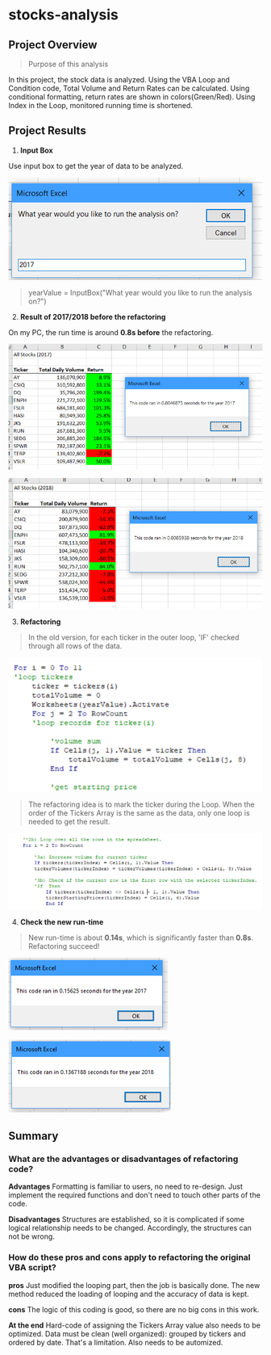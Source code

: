 # stocks-analysis
## Project Overview
> Purpose of this analysis

In this project, the stock data is analyzed. Using the VBA Loop and Condition code, Total Volume and Return Rates can be calculated. Using conditional formatting, return rates are shown in colors(Green/Red). Using Index in the Loop, monitored running time is shortened.

## Project Results
1. **Input Box**

Use input box to get the year of data to be analyzed.

![Input box](/Resources/Inputbox.png)

> yearValue = InputBox("What year would you like to run the analysis on?")

2. **Result of 2017/2018 before the refactoring**

On my PC, the run time is around **0.8s before** the refactoring.

![Result 2017 before](/Resources/Run-time2017.png)

![Result 2018 before](/Resources/Run-time2018.png)



3. **Refactoring**

> In the old version, for each ticker in the outer loop, 'IF' checked through all rows of the data.

![Code1](/Resources/refactoringLoop.png)

> The refactoring idea is to mark the ticker during the Loop. When the order of the Tickers Array is the same as the data, only one loop is needed to get the result.

![Code2](/Resources/NewLoop.png)

4. **Check the new run-time**

> New run-time is about **0.14s**, which is significantly faster than **0.8s**. Refactoring succeed!

![Result 2017 after](/Resources/VBA_Challenge_2017.png)

![Result 2018 after](/Resources/VBA_Challenge_2018.png)


## Summary

### What are the advantages or disadvantages of refactoring code?

**Advantages**
Formatting is familiar to users, no need to re-design.
Just implement the required functions and don't need to touch other parts of the code.

**Disadvantages**
Structures are established, so it is complicated if some logical relationship needs to be changed. Accordingly, the structures can not be wrong.


### How do these pros and cons apply to refactoring the original VBA script?
**pros**
Just modified the looping part, then the job is basically done.
The new method reduced the loading of looping and the accuracy of data is kept.

**cons**
The logic of this coding is good, so there are no big cons in this work.

**At the end**
Hard-code of assigning the Tickers Array value also needs to be optimized.
Data must be clean (well organized): grouped by tickers and ordered by date. That's a limitation. Also needs to be automized.
